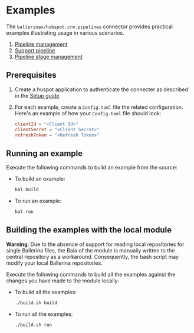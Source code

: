 # Examples

The `ballerinax/hubspot.crm.pipelines` connector provides practical examples illustrating usage in various scenarios.

1. [Pipeline management](https://github.com/ballerina-platform/module-ballerinax-hubspot.crm.pipelines/tree/main/examples/Pipeline-management/main.bal)
2. [Support pipeline](https://github.com/ballerina-platform/module-ballerinax-hubspot.crm.pipelines/tree/main/examples/Support-pipeline/main.bal)
3. [Pipeline stage management](https://github.com/ballerina-platform/module-ballerinax-hubspot.crm.pipelines/tree/main/examples/Pipeline-stage-management/main.bal)

## Prerequisites

1. Create a huspot application to authenticate the connecter as described in the [Setup guide](../ballerina/Package.md)
2. For each example, create a `Config.toml` file the related configuration. Here's an example of how your `Config.toml` file should look:

    ```toml
    clientId = "<Client Id>"
    clientSecret = "<Client Secret>"
    refreshToken = "<Refresh Token>"
    ```

## Running an example

Execute the following commands to build an example from the source:

* To build an example:

    ```bash
    bal build
    ```

* To run an example:

    ```bash
    bal run
    ```

## Building the examples with the local module

**Warning**: Due to the absence of support for reading local repositories for single Ballerina files, the Bala of the module is manually written to the central repository as a workaround. Consequently, the bash script may modify your local Ballerina repositories.

Execute the following commands to build all the examples against the changes you have made to the module locally:

* To build all the examples:

    ```bash
    ./build.sh build
    ```

* To run all the examples:

    ```bash
    ./build.sh run
    ```
